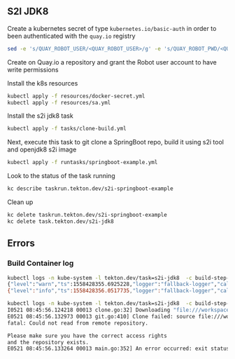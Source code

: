 ## S2I JDK8

Create a kubernetes secret of type `kubernetes.io/basic-auth` in order to been authenticated with the `quay.io` registry

```bash
sed -e 's/QUAY_ROBOT_USER/<QUAY_ROBOT_USER>/g' -e 's/QUAY_ROBOT_PWD/<QUAY_ROBOT_PWD>/g' resources/docker-secret.yml.tmpl > resources/docker-secret.yml
```

Create on Quay.io a repository and grant the Robot user account to have write permissions

Install the k8s resources
```bash
kubectl apply -f resources/docker-secret.yml
kubectl apply -f resources/sa.yml
```

Install the s2i jdk8 task

```bash
kubectl apply -f tasks/clone-build.yml
```

Next, execute this task to git clone a SpringBoot repo, build it using s2i tool and openjdk8 s2i image

```bash
kubectl apply -f runtasks/springboot-example.yml
```

Look to the status of the task running
```bash
kc describe taskrun.tekton.dev/s2i-springboot-example 
```

Clean up
```bash
kc delete taskrun.tekton.dev/s2i-springboot-example
kc delete task.tekton.dev/s2i-jdk8
```

## Errors

### Build Container log
```bash
kubectl logs -n kube-system -l tekton.dev/task=s2i-jdk8  -c build-step-git-source-git-repo-nrrml
{"level":"warn","ts":1558428355.6925228,"logger":"fallback-logger","caller":"logging/config.go:65","msg":"Fetch GitHub commit ID from kodata failed: \"ref: refs/heads/master\" is not a valid GitHub commit ID"}
{"level":"info","ts":1558428356.0517735,"logger":"fallback-logger","caller":"git/git.go:105","msg":"Successfully cloned https://github.com/snowdrop/rest-http-example @ master in path /workspace/git-repo"}

kubectl logs -n kube-system -l tekton.dev/task=s2i-jdk8  -c build-step-build                    
I0521 08:45:56.124218 00013 clone.go:32] Downloading "file:///workspace/git-repo" ...
E0521 08:45:56.132973 00013 git.go:410] Clone failed: source file:///workspace/git-repo, target /tmp/s2i874395392/upload/src,  with output fatal: attempt to fetch/clone from a shallow repository
fatal: Could not read from remote repository.

Please make sure you have the correct access rights
and the repository exists.
E0521 08:45:56.133264 00013 main.go:352] An error occurred: exit status 128

```
